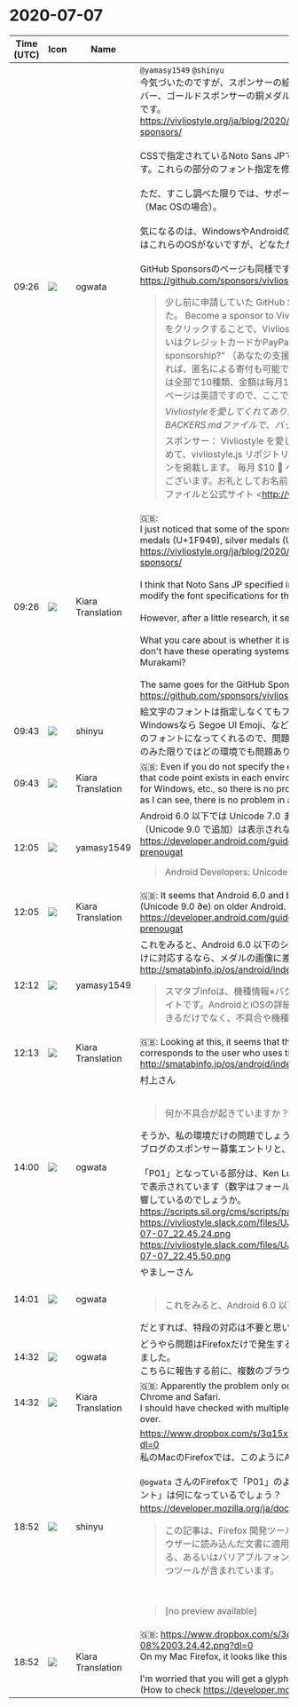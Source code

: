 # 2020-07-07

|Time (UTC)|Icon|Name|Message|
|---|---|---|---|
|09:26|![](https://avatars.slack-edge.com/2019-11-22/845042642576_070441337abaca9fb7b3_72.png)|ogwata|`@yamasy1549` `@shinyu`<br>今気づいたのですが、スポンサーの絵文字の一部がフォールバックになっています。ブロンズ、シルバー、ゴールドスポンサーの銅メダル（U+1F949）、銀メダル（U+1F948）、金メダル（U+1F947）です。<br><https://vivliostyle.org/ja/blog/2020/04/29/become-a-sponsor-to-vivliostyle-via-github-sponsors/><br><br>CSSで指定されているNoto Sans JPでは、当該符号位置をサポートしていないということだと思います。これらの部分のフォント指定を修整していただけませんか。<br><br>ただ、すこし調べた限りでは、サポートしているフォントはApple emojiくらいしかないようです（Mac OSの場合）。<br><br>気になるのは、WindowsやAndroidの標準フォントでサポートされているかどうかです。私の手元にはこれらのOSがないですが、どなたかお調べいただけませんか。村上さん、いかがでしょう。<br><br>GitHub Sponsorsのページも同様ですね。<br><https://github.com/sponsors/vivliostyle><br><blockquote>少し前に申請していた GitHub Sponsors に無事通過し、このほど募集ページが公開されました。 Become a sponsor to Vivliostyle このページから任意のコース（tier）の “Select” ボタンをクリックすることで、Vivliostyleに対して毎月一定額を支援することが可能になります。支払いはクレジットカードかPayPalの2種類からお選びいただけます。また、“Who can see your sponsorship?” （あなたの支援を誰かが見ることができますか？）の項目で “Private” を選択すれば、匿名による寄付も可能です（デフォルトは名前を公開する “Everyone”）。 コース（tier）は全部で10種類、金額は毎月1ドルから6,000ドルまでと、幅広い選択肢を用意しました。募集ページは英語ですので、ここではその日本語訳でご説明します。 毎月$1 ⭐ ファン・スポンサー： Vivliostyle を愛してくれてありがとうございます。お礼として vivliostyle.jsリポジトリの BACKERS.md ファイルで、バッジ⭐とともにあなたのアイコンを掲載します。 毎月$3 🌟 ファン・スポンサー： Vivliostyle を愛してくれてありがとうございます。あなたのサポートに感謝をこめて、vivliostyle.js リポジトリの BACKERS.md ファイルで、バッジ🌟とともにあなたのアイコンを掲載します。 毎月 $10 🌹 ベーシック・スポンサー： Vivliostyle を愛してくれてありがとうございます。お礼としてお名前を Twitter で告知し、vivliostyle.js リポジトリの BACKERS.md ファイルと公式サイト <http://vivliostyle.org|vivliostyle.org> で、バッジ🌹とともにあなたのアイコンを掲載します。 毎月$30 💐 ベーシック・スポンサー： Vivliostyle を愛してくれてありがとうございます。あなたのサポートに感謝をこめて、お名前を Twitter で告知し、vivliostyle.js リポジトリの BACKERS.md ファイルと公式サイト <http://vivliostyle.org|vivliostyle.org> で、バッジ💐とともにあなたのアイコンを掲載します。 毎月$100 🥉 ブロンズ・スポンサー： Vivliostyle を愛してくれてありがとうございます。Bronze Sponsor としてあなたのお名前を Twitter で告知し、vivliostyle.js リポジトリの BACKERS.md ファイルと公式サイト <http://vivliostyle.org|vivliostyle.org> で、バッジ🥉とともにあなたのアイコンを掲載します。その他、以下の特典が加えられます： vivliostyle.js リポジトリの README ファイルにあなたのロゴを掲載 毎月$200 🥈 シルバー・スポンサー： Vivliostyle を愛してくれてありがとうございます。Silver Sponsor としてあなたのお名前を Twitter で告知し、vivliostyle.js リポジトリの BACKERS.md ファイルと公式サイト <http://vivliostyle.org|vivliostyle.org> で、バッジ🥈とともにあなたのアイコンを掲載します。その他、以下の特典が加えられます： vivliostyle.js リポジトリの README ファイルにあなたのロゴを掲載 毎月$500 🥇 ゴールド・スポンサー： Vivliostyle を愛してくれてありがとうございます。Gold Sponsor としてあなたのお名前を Twitter で告知し、vivliostyle.js リポジトリの BACKERS.md ファイルと公式サイト <http://vivliostyle.org|vivliostyle.org> で、バッジ🥇とともにあなたのアイコンを掲載します。その他、以下の特典が加えられます： vivliostyle.js リポジトリの README ファイルにあなたのロゴを掲載 公式サイト <http://vivliostyle.org|vivliostyle.org> にあなたのロゴを掲載 毎月$1,000 🏆 プラチナ・スポンサー： Vivliostyle を愛してくれてありがとうございます。Platinum Sponsor としてあなたのお名前を Twitter で告知し、vivliostyle.js リポジトリの BACKERS.md ファイルと公式サイト <http://vivliostyle.org|vivliostyle.org> で、バッジ🏆とともにあなたのアイコンを掲載します。その他、以下の特典が加えられます： vivliostyle.js リポジトリの README ファイルにあなたの大型のロゴを掲載 公式サイト <http://vivliostyle.org|vivliostyle.org> にあなたの大型のロゴを掲載 月2時間のサポートまたはコンサルティング 毎月$2,500 💎 ダイヤモンド・スポンサー： Vivliostyle を愛してくれてありがとうございます。Diamond Sponsor としてあなたのお名前を Twitter で告知し、vivliostyle.js リポジトリの BACKERS.md ファイルと公式サイト <http://vivliostyle.org|vivliostyle.org> で、バッジ💎とともにあなたのアイコンを掲載します。その他、以下の特典が加えられます： vivliostyle.js リポジトリの README ファイルにあなたの大型のロゴを掲載 公式サイト <http://vivliostyle.org|vivliostyle.org> にあなたの大型のロゴを掲載 月5時間のサポートまたはコンサルティング 毎月$6,000 💠 スペシャル・スポンサー： Vivliostyle を愛してくれてありがとうございます。Special Sponsor としてあなたのお名前を Twitter で告知し、vivliostyle.js リポジトリの BACKERS.md ファイルと公式サイト <http://vivliostyle.org|vivliostyle.org> で、バッジ💠とともにあなたのアイコンを掲載します。その他、以下の特典が加えられます： vivliostyle.js リポジトリの README ファイルにあなたの大型のロゴを掲載 公式サイト <http://vivliostyle.org|vivliostyle.org> にあなたの大型のロゴを掲載 月12時間のサポートまたはコンサルティング Vivliostyle はボランティアによって開発されています。この機会にぜひ、支援をご検討ください！</blockquote>|
|09:26|![](https://avatars.slack-edge.com/2019-08-21/732685848020_f3f20736795184660348_72.png)|Kiara Translation|🇬🇧:  <br>I just noticed that some of the sponsor's pictograms are fallbacks. Bronze, silver and bronze medals (U+1F949), silver medals (U+1F948) and gold medals (U+1F947) of sponsors.<br><https://vivliostyle.org/ja/blog/2020/04/29/become-a-sponsor-to-vivliostyle-via-github-sponsors/><br><br>I think that Noto Sans JP specified in CSS does not support the code point. Would you please modify the font specifications for these parts?<br><br>However, after a little research, it seems that the only supported font is Apple emoji (for Mac OS).<br><br>What you care about is whether it is supported by the standard fonts of Windows and Android. I don't have these operating systems at hand, can anyone please look up? How about Mr. Murakami?<br><br>The same goes for the GitHub Sponsors page.<br><https://github.com/sponsors/vivliostyle>|
|09:43|![](https://avatars.slack-edge.com/2018-04-27/354445776386_e258f5ed5ba887b08668_72.jpg)|shinyu|絵文字のフォントは指定しなくてもフォールバックにより、macOSなら Apple Color Emoji、Windowsなら Segoe UI Emoji、などそれぞれの環境でそのコードポイントのグリフが存在する絵文字のフォントになってくれるので、問題ないと思っていましたが、何か不具合が起きていますか？　（私のみた限りではどの環境でも問題ありません）|
|09:43|![](https://avatars.slack-edge.com/2019-08-21/732685848020_f3f20736795184660348_72.png)|Kiara Translation|🇬🇧: Even if you do not specify the emoji font, it will fall back to the emoji font where the glyph of that code point exists in each environment such as Apple Color Emoji for macOS, Segoe UI Emoji for Windows, etc., so there is no problem. I was wondering, but is there something wrong? (As far as I can see, there is no problem in any environment)|
|12:05|![](https://secure.gravatar.com/avatar/b2dffef7ce30f6f8f399f2a172229711.jpg?s=72&d=https%3A%2F%2Fa.slack-edge.com%2Fdf10d%2Fimg%2Favatars%2Fava_0012-72.png)|yamasy1549|Android 6.0 以下では Unicode 7.0 までをサポートしているようなので、古い Android なら 🥇 🥈 🥉 （Unicode 9.0 で追加）は表示されないみたいです<br><https://developer.android.com/guide/topics/resources/internationalization#versioning-prenougat><br><blockquote>Android Developers: Unicode and internationalization support  |  Android Developers</blockquote>|
|12:05|![](https://avatars.slack-edge.com/2019-08-21/732685848020_f3f20736795184660348_72.png)|Kiara Translation|🇬🇧: It seems that Android 6.0 and below support Unicode 7.0, so you cannot see 🥇 🥈 🥉 (Unicode 9.0 ∂e) on older Android.<br><https://developer.android.com/guide/topics/resources/internationalization#versioning-prenougat>|
|12:12|![](https://secure.gravatar.com/avatar/b2dffef7ce30f6f8f399f2a172229711.jpg?s=72&d=https%3A%2F%2Fa.slack-edge.com%2Fdf10d%2Fimg%2Favatars%2Fava_0012-72.png)|yamasy1549|これをみると、Android 6.0 以下のシェアは10%未満のようです。もしこれらのOSを使うユーザー向けに対応するなら、メダルの画像に差し替えることになりそうです。<br><http://smatabinfo.jp/os/android/index.html><br><blockquote>スマタブinfoは、機種情報×バグ情報がまとめて見つかる開発者向けスマホ・タブレット情報サイトです。AndroidとiOSの詳細な機種別スペックやシェア情報を揃えて機種選定にお役立ちできるだけでなく、不具合や機種依存の情報も追加していきます。</blockquote>|
|12:13|![](https://avatars.slack-edge.com/2019-08-21/732685848020_f3f20736795184660348_72.png)|Kiara Translation|🇬🇧: Looking at this, it seems that the share of Android 6.0 or less is less than 10%. If it corresponds to the user who uses these OS, it will be replaced with the image of the medal.<br><http://smatabinfo.jp/os/android/index.html>|
|14:00|![](https://avatars.slack-edge.com/2019-11-22/845042642576_070441337abaca9fb7b3_72.png)|ogwata|村上さん<br><br><blockquote>何か不具合が起きていますか？　（私のみた限りではどの環境でも問題ありません）</blockquote>そうか、私の環境だけの問題でしょうか。だとしたらお騒がせしてすみません。<br>ブログのスポンサー募集エントリと、GitHub Sponsors のキャプチャです。<br><br>「P01」となっている部分は、Ken Lundeさんの「Unicode BMP」というフォールバック用フォントで表示されています（数字はフォールバックした文字が収録されているplane数）。このフォントが影響しているのでしょうか。<br><https://scripts.sil.org/cms/scripts/page.php?site_id=nrsi&amp;id=UnicodeBMPFallbackFont><br>https://vivliostyle.slack.com/files/UJS3RCS86/F0171E664AV/____________________________2020-07-07_22.45.24.png<br>https://vivliostyle.slack.com/files/UJS3RCS86/F016V14DGGL/____________________________2020-07-07_22.45.50.png|
|14:01|![](https://avatars.slack-edge.com/2019-11-22/845042642576_070441337abaca9fb7b3_72.png)|ogwata|やましーさん<br><br><blockquote>これをみると、Android 6.0 以下のシェアは10%未満のようです。</blockquote>だとすれば、特段の対応は不要と思います。ご心配をおかけしました。|
|14:32|![](https://avatars.slack-edge.com/2019-11-22/845042642576_070441337abaca9fb7b3_72.png)|ogwata|どうやら問題はFirefoxだけで発生するようです。ChromeとSafariでは正常に表示されることを確認しました。<br>こちらに報告する前に、複数のブラウザで確認すべきでした。お騒がせしました。|
|14:32|![](https://avatars.slack-edge.com/2019-08-21/732685848020_f3f20736795184660348_72.png)|Kiara Translation|🇬🇧: Apparently the problem only occurs in Firefox. I confirmed that it is displayed normally in Chrome and Safari.<br>I should have checked with multiple browsers before reporting here. I apologize to you for a fuss over.|
|18:52|![](https://avatars.slack-edge.com/2018-04-27/354445776386_e258f5ed5ba887b08668_72.jpg)|shinyu|<https://www.dropbox.com/s/3q15xlgi3opaiyj/Screenshot%202020-07-08%2003.24.42.png?dl=0><br>私のMacのFirefoxでは、このようにApple Color Emojiで表示されます。<br><br>`@ogwata` さんのFirefoxで「P01」のようなグリフになるのが気になります。Firefoxで「使用中のフォント」は何になっているでしょう？　（調べ方は <https://developer.mozilla.org/ja/docs/Tools/Page_Inspector/How_to/View_fonts>）<br><blockquote>この記事は、Firefox 開発ツールで使用可能なフォントツールのツアーです。このツールはブラウザーに読み込んだ文書に適用されたフォントに対して、適用されたすべてのフォントを調査する、あるいはバリアブルフォントの軸の値を細かく調整するなど、表示や調査のために役に立つツールが含まれています。</blockquote><br><blockquote>[no preview available]</blockquote>|
|18:52|![](https://avatars.slack-edge.com/2019-08-21/732685848020_f3f20736795184660348_72.png)|Kiara Translation|🇬🇧: <https://www.dropbox.com/s/3q15xlgi3opaiyj/Screenshot%202020-07-08%2003.24.42.png?dl=0><br>On my Mac Firefox, it looks like this with the Apple Color Emoji.<br><br> I'm worried that you will get a glyph like "P01" in Firefox. What is the "font in use" in Firefox? (How to check <https://developer.mozilla.org/ja/docs/Tools/Page_Inspector/How_to/View_fonts>)|
